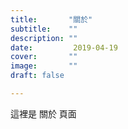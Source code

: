 ```yaml
---
title:       "關於"
subtitle:    ""
description: ""
date:         2019-04-19
cover:       ""
image:       ""
draft: false

---
```


<p>這裡是 關於 頁面</p>